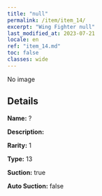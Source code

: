```yaml
---
title: "null"
permalink: /item/item_14/
excerpt: "Wing Fighter null"
last_modified_at: 2023-07-21
locale: en
ref: "item_14.md"
toc: false
classes: wide
---
```



 No image



## Details

 **Name:** ? 

 **Description:** 

 **Rarity:** 1 

 **Type:** 13 

 **Suction:** true 

 **Auto Suction:** false 


